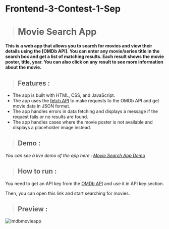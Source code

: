 # Frontend-3-Contest-1-Sep 
># Movie Search App

**This is a web app that allows you to search for movies and view their details using the [OMDb API]. You can enter any movie/series title in the search box and get a list of matching results. Each result shows the movie poster, title, year. You can also click on any result to see more information about the movie.**

>## Features :

* The app is built with HTML, CSS, and JavaScript.
* The app uses the [fetch API](https://developer.mozilla.org/en-US/docs/Web/API/Fetch_API) to make requests to the OMDb API and get movie data in JSON format.
* The app handles errors in data fetching and displays a message if the request fails or no results are found.
* The app handles cases where the movie poster is not available and displays a placeholder image instead.

>## Demo :

_You can see a live demo of the app here : [Movie Search App Demo](https://tejbari5.github.io/IMDB-Movie-App/)_

>## How to run :

You need to get an API key from the [OMDb API](https://www.omdbapi.com/apikey.aspx) and use it in API key section.

Then, you can open this link and start searching for movies.

>## Preview :


![Imdbmovieapp](https://github.com/tejbari5/IMDB-Movie-App/assets/107680212/1e8f3404-85a9-42c6-99d6-5235e5f381d8)
